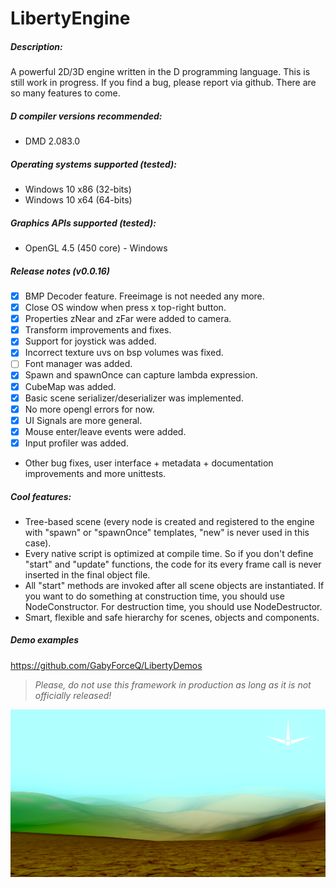 # LibertyEngine
##### Description:
A powerful 2D/3D engine written in the D programming language.
This is still work in progress. If you find a bug, please report via github.
There are so many features to come.

##### D compiler versions recommended:
* DMD 2.083.0

##### Operating systems supported (tested):
* Windows 10 x86 (32-bits)
* Windows 10 x64 (64-bits)

##### Graphics APIs supported (tested):
* OpenGL 4.5 (450 core) - Windows

##### Release notes (v0.0.16)
- [x] BMP Decoder feature. Freeimage is not needed any more.
- [x] Close OS window when press x top-right button.
- [x] Properties zNear and zFar were added to camera.
- [x] Transform improvements and fixes.
- [x] Support for joystick was added.
- [x] Incorrect texture uvs on bsp volumes was fixed.
- [ ] Font manager was added.
- [x] Spawn and spawnOnce can capture lambda expression.
- [x] CubeMap was added.
- [x] Basic scene serializer/deserializer was implemented.
- [x] No more opengl errors for now.
- [x] UI Signals are more general.
- [x] Mouse enter/leave events were added.
- [x] Input profiler was added.
- Other bug fixes, user interface + metadata + documentation improvements and more unittests.

##### Cool features:
* Tree-based scene (every node is created and registered to the engine with "spawn" 
or "spawnOnce" templates, "new" is never used in this case).
* Every native script is optimized at compile time. So if you don't define "start" and 
"update" functions, the code for its every frame call is never inserted 
in the final object file.
* All "start" methods are invoked after all scene objects are instantiated. 
If you want to do something at construction time, you should use NodeConstructor.
For destruction time, you should use NodeDestructor.
* Smart, flexible and safe hierarchy for scenes, objects and components.

##### Demo examples
https://github.com/GabyForceQ/LibertyDemos

> *Please, do not use this framework in production as long as it is not officially released!*

![](images/terrain.png?raw=true "Multiple textured terrain.")